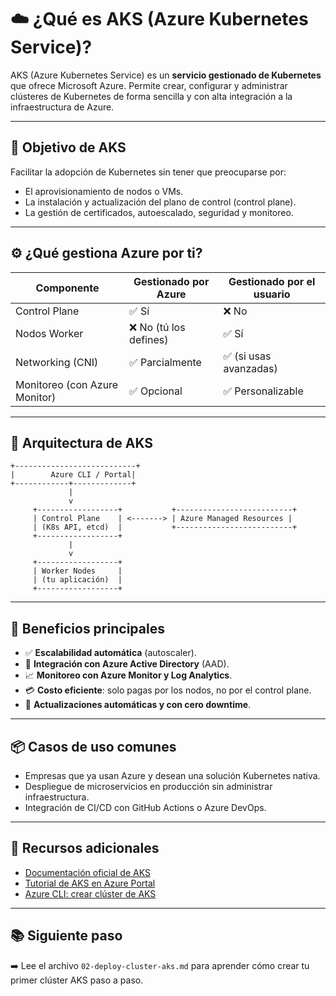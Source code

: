 # ☁️ ¿Qué es AKS (Azure Kubernetes Service)?

AKS (Azure Kubernetes Service) es un **servicio gestionado de Kubernetes** que ofrece Microsoft Azure. Permite crear, configurar y administrar clústeres de Kubernetes de forma sencilla y con alta integración a la infraestructura de Azure.

---

## 🎯 Objetivo de AKS

Facilitar la adopción de Kubernetes sin tener que preocuparse por:

- El aprovisionamiento de nodos o VMs.
- La instalación y actualización del plano de control (control plane).
- La gestión de certificados, autoescalado, seguridad y monitoreo.

---

## ⚙️ ¿Qué gestiona Azure por ti?

| Componente                | Gestionado por Azure | Gestionado por el usuario |
|--------------------------|----------------------|----------------------------|
| Control Plane            | ✅ Sí                | ❌ No                      |
| Nodos Worker             | ❌ No (tú los defines) | ✅ Sí                      |
| Networking (CNI)         | ✅ Parcialmente       | ✅ (si usas avanzadas)     |
| Monitoreo (con Azure Monitor) | ✅ Opcional       | ✅ Personalizable          |

---

## 🧱 Arquitectura de AKS

```plaintext
+---------------------------+
|        Azure CLI / Portal|
+------------+-------------+
             |
             v
     +------------------+           +--------------------------+
     | Control Plane    | <-------> | Azure Managed Resources |
     | (K8s API, etcd)  |           +--------------------------+
     +------------------+
             |
             v
     +------------------+
     | Worker Nodes     |
     | (tu aplicación)  |
     +------------------+
````

---

## 🚀 Beneficios principales

* ✅ **Escalabilidad automática** (autoscaler).
* 🔐 **Integración con Azure Active Directory** (AAD).
* 📈 **Monitoreo con Azure Monitor y Log Analytics**.
* 💳 **Costo eficiente**: solo pagas por los nodos, no por el control plane.
* 🔄 **Actualizaciones automáticas y con cero downtime**.

---

## 📦 Casos de uso comunes

* Empresas que ya usan Azure y desean una solución Kubernetes nativa.
* Despliegue de microservicios en producción sin administrar infraestructura.
* Integración de CI/CD con GitHub Actions o Azure DevOps.

---

## 🔗 Recursos adicionales

* [Documentación oficial de AKS](https://learn.microsoft.com/es-es/azure/aks/)
* [Tutorial de AKS en Azure Portal](https://learn.microsoft.com/es-es/azure/aks/tutorial-kubernetes-deploy-cluster)
* [Azure CLI: crear clúster de AKS](https://learn.microsoft.com/es-es/cli/azure/aks)

---

## 📚 Siguiente paso

➡️ Lee el archivo `02-deploy-cluster-aks.md` para aprender cómo crear tu primer clúster AKS paso a paso.
